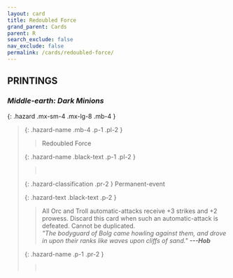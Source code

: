 ```yaml
---
layout: card
title: Redoubled Force
grand_parent: Cards
parent: R
search_exclude: false
nav_exclude: false
permalink: /cards/redoubled-force/
---
```


## PRINTINGS


### _Middle-earth: Dark Minions_

{: .hazard .mx-sm-4 .mx-lg-8 .mb-4 }
> {: .hazard-name .mb-4 .p-1 .pl-2 }
> > <div class="hazard-mp"></div>
> > <div class="card-name">Redoubled Force</div>
>
> {: .hazard-name .black-text .p-1 .pl-2 }
> > &nbsp;
>
> {: .hazard-classification .pr-2 }
> Permanent-event
>
> {: .hazard-text .black-text .p-2 }
> > All Orc and Troll automatic-attacks receive +3 strikes and +2 prowess. Discard this card when such an automatic-attack is defeated. Cannot be duplicated. <br>_"The bodyguard of Bolg came howling against them, and drove in upon their ranks like waves upon cliffs of sand."_ ***---Hob***  
>
> {: .hazard-name .p-1 .pr-2 }
> > <div class="card-shield"></div>
> > <div class="card-corruption">&nbsp;</div>
